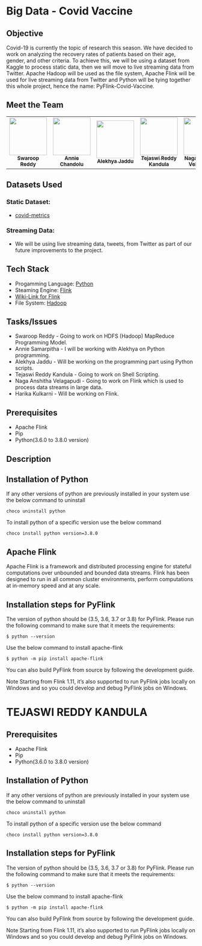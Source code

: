 # Big Data - Covid Vaccine

## Objective

Covid-19 is currently the topic of research this season. We have decided to work on analyzing the recovery rates of patients based on their age, gender, and other criteria. To achieve this, we will be using a dataset from Kaggle to process static data, then we will move to live streaming data from Twitter. Apache Hadoop will be used as the file system, Apache Flink will be used for live streaming data from Twitter and Python will be tying together this whole project, hence the name: PyFlink-Covid-Vaccine.

## Meet the Team

<table>
<td align="center"><a href="https://github.com/SwaroopReddyGottigundala"><img src="https://avatars.githubusercontent.com/u/60024334?s=460&u=20ef224b43a8e817fdceb9e558d631e1a6e7435d&v=4" width="100px;" alt=""/><br /><sub><b>Swaroop Reddy</b></sub></a><br /></td>

<td align="center"><a href="https://github.com/annie0sc"><img src="https://avatars.githubusercontent.com/u/28427324?s=460&u=31b810c008419d5bfb81c152d51ec90cb96dc28b&v=4" width="100px;" alt=""/><br /><sub><b>Annie Chandolu</b></sub></a><br /></td>

<td align="center"><a href="https://github.com/alekhyajaddu"><img src="https://avatars.githubusercontent.com/u/60018848?s=460&u=7cc6d01354b7857d88890a77b510232333fb9b53&v=4" width="100px;" alt=""/><br /><sub><b>Alekhya Jaddu</b></sub></a><br /></td>

<td align="center"><a href="https://github.com/Teju2404"><img src="https://avatars.githubusercontent.com/u/60014237?s=460&u=f01438bd5720ded87bb9f744c26a9e706853c0a2&v=4" width="100px;" alt=""/><br /><sub><b>Tejaswi Reddy Kandula</b></sub></a><br /></td>

<td align="center"><a href="https://github.com/anshithavelagapudi"><img src="https://avatars.githubusercontent.com/u/60020144?s=460&v=4" width="100px;" alt=""/><br /><sub><b>Naga Anshitha Velagapudi</b></sub></a><br /></td>

<td align="center"><a href="https://github.com/KHARIKA17"><img src="https://avatars.githubusercontent.com/u/60010885?s=460&u=24c5428d5a37b37a3efd752d271740b402177734&v=4" width="100px;" alt=""/><br /><sub><b>Harika Kulkarni</b></sub></a><br /></td>

</table>

## Datasets Used

### Static Dataset: 
* [covid-metrics](https://www.kaggle.com/imdevskp/corona-virus-report?select=country_wise_latest.csv)

### Streaming Data:
* We will be using live streaming data, tweets, from Twitter as part of our future improvements to the project.

## Tech Stack

* Progamming Language: [Python](https://docs.python.org/3/c-api/index.html)
* Steaming Engine: [Flink](https://flink.apache.org/)
* [Wiki-Link for Flink](https://github.com/apache/flink)
* File System: [Hadoop](https://hadoop.apache.org/docs/stable/api/index.html)

## Tasks/Issues
* Swaroop Reddy - Going to work on HDFS (Hadoop) MapReduce Programming Model.
* Annie Samarpitha - I will be working with Alekhya on Python programming. 
* Alekhya Jaddu - Will be working on the programming part using Python scripts.
* Tejaswi Reddy Kandula - Going to work on Shell Scripting. 
* Naga Anshitha Velagapudi - Going to work on Flink which is used to process data streams in large data.
* Harika Kulkarni - Will be working on Flink.

## Prerequisites
* Apache Flink 
* Pip
* Python(3.6.0 to 3.8.0 version)

## Description

## Installation of Python
If any other versions of python are previously installed in your system use the below command to uninstall
```
choco uninstall python
```
To install python of a specific version use the below command
```
choco install python version=3.8.0
```

## Apache Flink
Apache Flink is a framework and distributed processing engine for stateful computations over unbounded and bounded data streams. Flink has been designed to run in all common cluster environments, perform computations at in-memory speed and at any scale.

## Installation steps for PyFlink

The version of python should be (3.5, 3.6, 3.7 or 3.8) for PyFlink. Please run the following command to make sure that it meets the requirements:
```
$ python --version
```
Use the below command to install apache-flink 
```
$ python -m pip install apache-flink 
```
You can also build PyFlink from source by following the development guide.

Note Starting from Flink 1.11, it’s also supported to run PyFlink jobs locally on Windows and so you could develop and debug PyFlink jobs on Windows.

# TEJASWI REDDY KANDULA

## Prerequisites
* Apache Flink 
* Pip
* Python(3.6.0 to 3.8.0 version)

## Installation of Python
If any other versions of python are previously installed in your system use the below command to uninstall
```
choco uninstall python
```
To install python of a specific version use the below command
```
choco install python version=3.8.0
```
## Installation steps for PyFlink

The version of python should be (3.5, 3.6, 3.7 or 3.8) for PyFlink. Please run the following command to make sure that it meets the requirements:
```
$ python --version
```
Use the below command to install apache-flink 
```
$ python -m pip install apache-flink 
```
You can also build PyFlink from source by following the development guide.

Note Starting from Flink 1.11, it’s also supported to run PyFlink jobs locally on Windows and so you could develop and debug PyFlink jobs on Windows.






